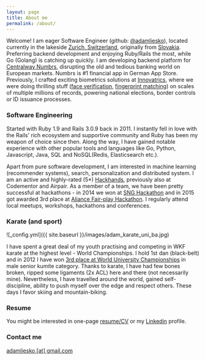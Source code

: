 ```yaml
---
layout: page
title: About me
permalink: /about/
---
```


Welcome! I am eager Software Engineer (github: [@adamliesko](http://www.github.com/adamliesko)), located currently in the lakeside [Zurich, Switzerland](https://en.wikipedia.org/wiki/Zurich), originally from [Slovakia](https://en.wikipedia.org/wiki/Slovakia). 
Preferring backend development and enjoying Ruby/Rails the most, while Go (Golang) is catching up quickly. 
I am developing backend platform for [Centralway Numbrs](https://www.centralway.com), disrupting the old and tedious banking world on European markets. Numbrs is #1 financial app in German App Store.
Previously, I crafted exciting biometrics solutions at [Innovatrics](http://www.innovatrics.com/), where we were doing thrilling stuff ([face verification](http://www.innovatrics.com/products/iface-sdk), [fingerprint matching](http://www.nist.gov/itl/iad/ig/minexiii.cfm)) on scales of multiple millions of records, powering national elections, border controls or ID issuance processes.

### Software Engineering

Started with Ruby 1.9 and Rails 3.0.9 back in 2011. I instantly fell in love with the Rails' rich ecosystem and supportive community and Ruby has been my weapon of choice since then. 
Along the way, I have gained notable experience with other popular tools and languages like Go, Python, Javascript, Java, SQL and NoSQL(Redis, Elasticsearch etc.).

Apart from pure software development, I am interested in machine learning (recommender systems), search, personalization and distributed system. I am an active and highly-rated (5*) [Hackhands](http://hackhands.com/adamliesko), previously also at Codementor and Airpair. As a member of a team, we have been pretty successful at hackathons - in 2014 we won at [SNG Hackathon](http://www.hackathon.io/hackathon-sng/projects) and in 2015 got awarded 3rd place at [Aliance Fair-play Hackathon](http://hackathon.fair-play.sk/). I regularly attend local meetups, workshops, hackathons and conferences.

### Karate (and sport)
![_config.yml]({{ site.baseurl }}/images/adam_karate_uni_ba.jpg)

I have spent a great deal of my youth practising and competing in WKF karate at the highest level - World Championships. I hold 1st dan (black-belt) and in 2012 I have won [3rd place at World University Championships](http://www.fisu.net/en/8th-World-University-Karate-Championship-in-Bratislava-Opened-3133.html?mbID=4722) in male senior kumite category. Thanks to karate, I have had few bones broken, ripped some ligaments (2x ACL) here and there (not necessarily mine). Nevertheless, I have travelled around the world, gained self-discipline, ability to push myself over the edge and respect others. These days I favor skiing and mountain-biking.

### Resume

You might be interested in one-page [resume/CV](coming) or my [Linkedin](https://sk.linkedin.com/in/adamliesko) profile.

### Contact me
[adamliesko [at] gmail.com](mailto:adamliesko@gmail.com)

